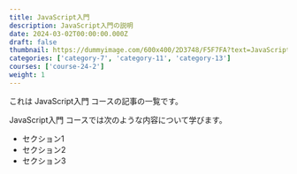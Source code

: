 ```yaml
---
title: JavaScript入門
description: JavaScript入門の説明
date: 2024-03-02T00:00:00.000Z
draft: false
thumbnail: https://dummyimage.com/600x400/2D3748/F5F7FA?text=JavaScript%E5%85%A5%E9%96%80
categories: ['category-7', 'category-11', 'category-13']
courses: ['course-24-2']
weight: 1
---
```


これは JavaScript入門 コースの記事の一覧です。

  JavaScript入門 コースでは次のような内容について学びます。

  - セクション1
  - セクション2
  - セクション3